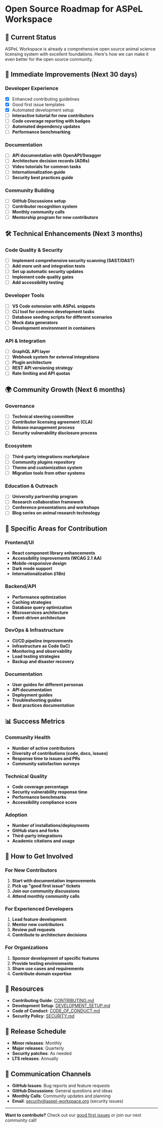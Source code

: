 
# Open Source Roadmap for ASPeL Workspace

## 🎯 Current Status
ASPeL Workspace is already a comprehensive open source animal science licensing system with excellent foundations. Here's how we can make it even better for the open source community.

## 🚀 Immediate Improvements (Next 30 days)

### Developer Experience
- [x] Enhanced contributing guidelines
- [x] Good first issue templates
- [x] Automated development setup
- [ ] **Interactive tutorial for new contributors**
- [ ] **Code coverage reporting with badges**
- [ ] **Automated dependency updates**
- [ ] **Performance benchmarking**

### Documentation
- [ ] **API documentation with OpenAPI/Swagger**
- [ ] **Architecture decision records (ADRs)**
- [ ] **Video tutorials for common tasks**
- [ ] **Internationalization guide**
- [ ] **Security best practices guide**

### Community Building
- [ ] **GitHub Discussions setup**
- [ ] **Contributor recognition system**
- [ ] **Monthly community calls**
- [ ] **Mentorship program for new contributors**

## 🛠 Technical Enhancements (Next 3 months)

### Code Quality & Security
- [ ] **Implement comprehensive security scanning (SAST/DAST)**
- [ ] **Add more unit and integration tests**
- [ ] **Set up automatic security updates**
- [ ] **Implement code quality gates**
- [ ] **Add accessibility testing**

### Developer Tools
- [ ] **VS Code extension with ASPeL snippets**
- [ ] **CLI tool for common development tasks**
- [ ] **Database seeding scripts for different scenarios**
- [ ] **Mock data generators**
- [ ] **Development environment in containers**

### API & Integration
- [ ] **GraphQL API layer**
- [ ] **Webhook system for external integrations**
- [ ] **Plugin architecture**
- [ ] **REST API versioning strategy**
- [ ] **Rate limiting and API quotas**

## 🌍 Community Growth (Next 6 months)

### Governance
- [ ] **Technical steering committee**
- [ ] **Contributor licensing agreement (CLA)**
- [ ] **Release management process**
- [ ] **Security vulnerability disclosure process**

### Ecosystem
- [ ] **Third-party integrations marketplace**
- [ ] **Community plugins repository**
- [ ] **Theme and customization system**
- [ ] **Migration tools from other systems**

### Education & Outreach
- [ ] **University partnership program**
- [ ] **Research collaboration framework**
- [ ] **Conference presentations and workshops**
- [ ] **Blog series on animal research technology**

## 🎯 Specific Areas for Contribution

### Frontend/UI
- **React component library enhancements**
- **Accessibility improvements (WCAG 2.1 AA)**
- **Mobile-responsive design**
- **Dark mode support**
- **Internationalization (i18n)**

### Backend/API
- **Performance optimization**
- **Caching strategies**
- **Database query optimization**
- **Microservices architecture**
- **Event-driven architecture**

### DevOps & Infrastructure
- **CI/CD pipeline improvements**
- **Infrastructure as Code (IaC)**
- **Monitoring and observability**
- **Load testing strategies**
- **Backup and disaster recovery**

### Documentation
- **User guides for different personas**
- **API documentation**
- **Deployment guides**
- **Troubleshooting guides**
- **Best practices documentation**

## 📊 Success Metrics

### Community Health
- **Number of active contributors**
- **Diversity of contributions (code, docs, issues)**
- **Response time to issues and PRs**
- **Community satisfaction surveys**

### Technical Quality
- **Code coverage percentage**
- **Security vulnerability response time**
- **Performance benchmarks**
- **Accessibility compliance score**

### Adoption
- **Number of installations/deployments**
- **GitHub stars and forks**
- **Third-party integrations**
- **Academic citations and usage**

## 🤝 How to Get Involved

### For New Contributors
1. **Start with documentation improvements**
2. **Pick up "good first issue" tickets**
3. **Join our community discussions**
4. **Attend monthly community calls**

### For Experienced Developers
1. **Lead feature development**
2. **Mentor new contributors**
3. **Review pull requests**
4. **Contribute to architecture decisions**

### For Organizations
1. **Sponsor development of specific features**
2. **Provide testing environments**
3. **Share use cases and requirements**
4. **Contribute domain expertise**

## 🔗 Resources

- **Contributing Guide**: [CONTRIBUTING.md](../CONTRIBUTING.md)
- **Development Setup**: [DEVELOPMENT_SETUP.md](./DEVELOPMENT_SETUP.md)
- **Code of Conduct**: [CODE_OF_CONDUCT.md](../CODE_OF_CONDUCT.md)
- **Security Policy**: [SECURITY.md](../.github/SECURITY.md)

## 📅 Release Schedule

- **Minor releases**: Monthly
- **Major releases**: Quarterly
- **Security patches**: As needed
- **LTS releases**: Annually

## 💬 Communication Channels

- **GitHub Issues**: Bug reports and feature requests
- **GitHub Discussions**: General questions and ideas
- **Monthly Calls**: Community updates and planning
- **Email**: security@aspel-workspace.org (security issues)

---

**Want to contribute?** Check out our [good first issues](https://github.com/your-org/aspel-workspace/labels/good-first-issue) or join our next community call!
